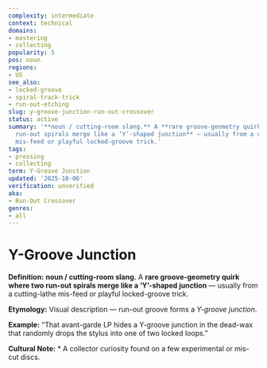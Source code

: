 ```yaml
---
complexity: intermediate
context: technical
domains:
- mastering
- collecting
popularity: 5
pos: noun
regions:
- US
see_also:
- locked-groove
- spiral-track-trick
- run-out-etching
slug: y-groove-junction-run-out-crossover
status: active
summary: '**noun / cutting-room slang.** A **rare groove-geometry quirk where two
  run-out spirals merge like a ‘Y’-shaped junction** — usually from a cutting-lathe
  mis-feed or playful locked-groove trick.'
tags:
- pressing
- collecting
term: Y-Groove Junction
updated: '2025-10-06'
verification: unverified
aka:
- Run-Out Crossover
genres:
- all
---
```


# Y-Groove Junction

**Definition:** **noun / cutting-room slang.** A **rare groove-geometry quirk where two run-out spirals merge like a ‘Y’-shaped junction** — usually from a cutting-lathe mis-feed or playful locked-groove trick.

**Etymology:** Visual description — run-out groove forms a *Y-groove junction*.

**Example:** “That avant-garde LP hides a Y-groove junction in the dead-wax that randomly drops the stylus into one of two locked loops.”

**Cultural Note:** * A collector curiosity found on a few experimental or mis-cut discs.


